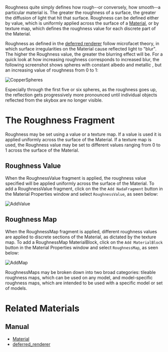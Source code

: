 Roughness quite simply defines how rough--or conversely, how smooth--a particular material is. The greater the roughness of a surface, the greater the diffusion of light that hit that surface. Roughness can be defined either by value, which is uniformly applied across the surface of a [Material](https://github.com/zeroengineteam/ZeroDocs/blob/master/zero_editor_documentation/zeromanual/graphics/materials/materials_overview.markdown), or by texture map, which defines the roughness value for each discrete part of the Material.

Roughness as defined in the [deferred renderer](https://github.com/zeroengineteam/ZeroDocs/blob/master/zero_editor_documentation/zeromanual/graphics/renderer/deferred_renderer.markdown) follow microfacet theory, in which surface irregularities on the Material cause reflected light to "blur". The higher the Roughness value, the greater the blurring effect will be. For a quick look at how increasing roughness corresponds to increased blur, the following screenshot shows spheres with constant albedo and metallic , but an increasing value of roughness from 0 to 1:



![CopperSpheres](https://media.githubusercontent.com/media/zeroengineteam/ZeroFiles/master/doc_files/47877.png)


Especially through the first five or six spheres, as the roughness goes up, the reflection gets progressively more pronounced until individual objects reflected from the skybox are no longer visible.

 #  The Roughness Fragment

Roughness may be set using a value or a texture map. If a value is used it is applied uniformly across the surface of the Material. If a texture map is used, the Roughness value may be set to different values ranging from 0 to 1 across the surface of the Material. 

 ##  Roughness Value

When the RoughnessValue fragment is applied, the roughness value specified will be applied uniformly across the surface of the Material. To add a RoughnessValue fragment, click on the the `Add NadaFragment` button in the Material Properties window and select `RoughnessValue`, as seen below:



![AddValue](https://media.githubusercontent.com/media/zeroengineteam/ZeroFiles/master/doc_files/47860.gif)


 ##  Roughness Map

When the RoughnessMap fragment is applied, different roughness values are applied to discrete sections of the Material, as dictated by the texture map. To add a RoughnessMap MaterialBlock, click on the `Add MaterialBlock` button in the Material Properties window and select `RoughnessMap`, as seen below:



![AddMap](https://media.githubusercontent.com/media/zeroengineteam/ZeroFiles/master/doc_files/47858.gif)


RoughnessMaps may be broken down into two broad categories: tileable roughness maps, which can be used on any model, and model-specific roughness maps, which are intended to be used with a specific model or set of models.

 # Related Materials
 ## Manual

- [Material](https://github.com/zeroengineteam/ZeroDocs/blob/master/zero_editor_documentation/zeromanual/graphics/materials/materials_overview.markdown)
- [deferred_renderer](https://github.com/zeroengineteam/ZeroDocs/blob/master/zero_editor_documentation/zeromanual/graphics/renderer/deferred_renderer.markdown)
 

 